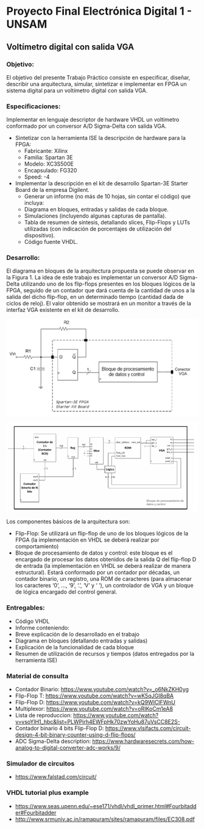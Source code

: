 Proyecto Final Electrónica Digital 1 - UNSAM
============================================

## Voltímetro digital con salida VGA

### Objetivo:

El objetivo del presente Trabajo Práctico consiste en especificar, diseñar, describir una
arquitectura, simular, sintetizar e implementar en FPGA un sistema digital para un voltímetro
digital con salida VGA. 

### Especificaciones:

Implementar en lenguaje descriptor de hardware VHDL un voltímetro conformado por
un conversor A/D Sigma-Delta con salida VGA.

-  Sintetizar con la herramienta ISE la descripción de hardware para la FPGA:
    - Fabricante: Xilinx
    - Familia: Spartan 3E
    - Modelo: XC3S500E
    - Encapsulado: FG320
    - Speed: -4
- Implementar la descripción en el kit de desarrollo Spartan-3E Starter Board de la
empresa Digilent.
    - Generar un informe (no más de 10 hojas, sin contar el código) que incluya:
    - Diagrama en bloques, entradas y salidas de cada bloque.
    - Simulaciones (incluyendo algunas capturas de pantalla).
    - Tabla de resumen de síntesis, detallando slices, Flip-Flops y LUTs utilizadas (con
    indicación de porcentajes de utilización del dispositivo).
    - Código fuente VHDL. 

### Desarrollo:

El diagrama en bloques de la arquitectura propuesta se puede observar en la Figura 1. La idea de este trabajo es implementar un conversor A/D Sigma-Delta utilizando uno de los flip-flops presentes en los bloques lógicos de la FPGA, seguido de un contador que dará cuenta de la cantidad de unos a la salida del dicho flip-flop, en un determinado tiempo (cantidad dada de ciclos de reloj).
El valor obtenido se mostrará en un monitor a través de la interfaz VGA
existente en el kit de desarrollo. 

![Figura 1](https://github.com/joagonzalez/unsam_digitales_1/blob/master/documentation/images/diagrama_bloques_arquitectura_voltimetro.png)

![Figura 2](https://github.com/joagonzalez/unsam_digitales_1/blob/master/documentation/images/diagrama_procesamiento_control.png)

Los componentes básicos de la arquitectura son:
- Flip-Flop: Se utilizará un flip-flop de uno de los bloques lógicos de la FPGA (la
implementación en VHDL se deberá realizar por comportamiento)
- Bloque de procesamiento de datos y control: este bloque es el encargado de procesar los datos obtenidos de la salida Q del flip-flop D de entrada (la implementación en VHDL se deberá realizar de manera estructural). Estará conformado por un contador por décadas, un contador binario, un registro, una ROM de caracteres (para almacenar los caracteres ‘0’, …, ‘9’, ‘.’, ‘V’ y ‘ ’), un controlador de VGA y un bloque de lógica encargado del control general. 

### Entregables: 

- Código VHDL
- Informe conteniendo:
- Breve explicación de lo desarrollado en el trabajo
- Diagrama en bloques (detallando entradas y salidas)
- Explicación de la funcionalidad de cada bloque
- Resumen de utilización de recursos y tiempos (datos entregados por la herramienta ISE) 

### Material de consulta

- Contador Binario: https://www.youtube.com/watch?v=_o6NkZKH0yg
- Flip-Flop T: https://www.youtube.com/watch?v=wK5qJGI8qBA
- Flip-Flop D: https://www.youtube.com/watch?v=kQ9WICIFWnU
- Multiplexor: https://www.youtube.com/watch?v=oRIKoCm1eA8
- Lista de reproduccion: https://www.youtube.com/watch?v=vsoYlH1_hbc&list=PLWPirh4EWFpHk70zwYoHu87uVsCC8E2S-
- Contador binario 4 bits Flip-Flop D: https://www.vlsifacts.com/circuit-design-4-bit-binary-counter-using-d-flip-flops/
- ADC Sigma-Delta description: https://www.hardwaresecrets.com/how-analog-to-digital-converter-adc-works/9/

### Simulador de circuitos

- https://www.falstad.com/circuit/

### VHDL tutorial plus example
- https://www.seas.upenn.edu/~ese171/vhdl/vhdl_primer.html#Fourbitadder#Fourbitadder
- http://www.srmuniv.ac.in/ramapuram/sites/ramapuram/files/EC308.pdf